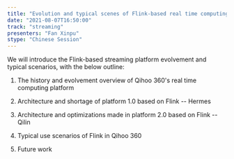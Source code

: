 ```yaml
---
title: "Evolution and typical scenes of Flink-based real time computing platform in Qihoo 360"
date: "2021-08-07T16:50:00" 
track: "streaming"
presenters: "Fan Xinpu"
stype: "Chinese Session"
---
```

We will introduce the Flink-based streaming platform evolvement and typical scenarios, with the below outline:

1. The history and evolvement overview of Qihoo 360's real time computing  platform

2. Architecture and shortage of platform 1.0 based on Flink -- Hermes

3. Architecture and optimizations made in platform 2.0 based on Flink -- Qilin

4. Typical use scenarios of Flink in Qihoo 360

5. Future work